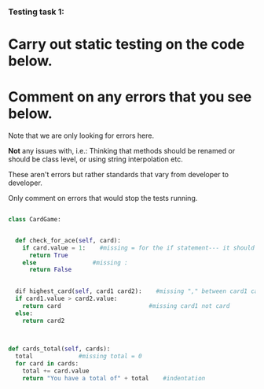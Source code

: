 ### Testing task 1:

# Carry out static testing on the code below.
# Comment on any errors that you see below.

Note that we are only looking for errors here.

**Not** any issues with, i.e.: 
Thinking that methods should be renamed or should be class level, or using string interpolation etc. 

These aren't errors but rather standards that vary from developer to developer. 

Only comment on errors that would stop the tests running.

```python

class CardGame:


  def check_for_ace(self, card):
    if card.value = 1:    #missing = for the if statement--- it should be card.value == 1
      return True
    else                #missing :
      return False
   

  dif highest_card(self, card1 card2):    #missing "," between card1 card2
  if card1.value > card2.value:
    return card                         #missing card1 not card
  else:
    return card2
  


def cards_total(self, cards):
  total             #missing total = 0
  for card in cards:
    total += card.value
    return "You have a total of" + total    #indentation 
  
```
